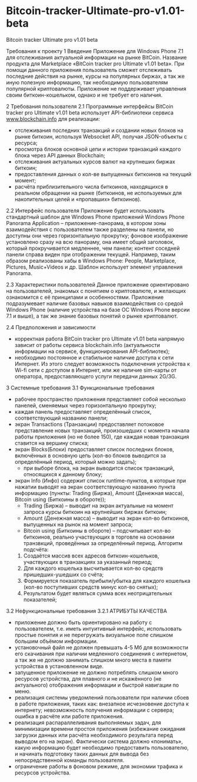 # Bitcoin-tracker-Ultimate-pro-v1.01-beta
Bitcoin tracker Ultimate pro v1.01 beta 

Требования к проекту
1 Введение
Приложение для Windows Phone 7.1 для отслеживания актуальной информации на рынке BitCoin. 
Название продукта для Marketplace «BitCoin tracker pro Ultimate v1.01 beta». 
При помощи данного приложения пользователь сможет отслеживать последние действия на рынке, 
курсы на популярных биржах, а так же иную полезную информацию, так необходимую пользователям 
популярной криптовалюты. Приложение не поддерживает управления своим биткоин-кошельком, однако
и не требует его наличия. 

2 Требования пользователя
2.1 Программные интерфейсы
BitCoin tracker pro Ultimate v1.01 beta использует API-библиотеки сервиса www.blockchain.info 
для реализации: 
- отслеживания последних транзакций и создании новых блоков на рынке биткоин, используя Websocket API, 
получая JSON-объекты с ресурса; 
- просмотра блоков основной цепи и истории транзакций каждого блока через API данных Blockchain;
- отслеживания актуальных курсов валют на крупнеших биржах биткоин;
- предоставления данных о кол-ве выпущенных биткоинов на текущий момент;
- расчёта  приблизительного числа биткоинов, находящихся в реальном обращении на рынке (биткоинов, 
не используемых для накопительных целей и «пропавших» биткоинов). 

2.2 Интерфейс пользователя
Приложение будет использовать стандартный шаблон для Windows Phone приложений Windows Phone Panorama 
Application – приложение-панорама, в котором зоны взаимодействия с пользователем также разделены на панели, 
но доступны они через горизонтальную прокрутку; фоновое изображение установлено сразу на всю панораму, 
она имеет общий заголовок, который прокручивается медленнее, чем панели; контент соседней панели справа 
виден при отображении текущей. Например, таким образом  реализованы хабы в Windows Phone: People, 
Marketplace, Pictures, Music+Videos и др. Шаблон использует элемент управления Panorama.  

2.3 Характеристики пользователей
Данное приложение ориентировано на пользователей, знакомых с понятием о криптовалюте, 
и желающих ознакомится с её принципами и особенностями. Приложение подразумевает наличие 
базовых навыков взаимодействия со средой Windows Phone (наличие устройства на базе ОС Windows 
Phone версии 7.1 и выше),  а так же знание базовых понятий о рынке криптовалют.

2.4 Предположения и зависимости
- корректная работа BitCoin tracker pro Ultimate v1.01 beta напрямую зависит от работы 
сервиса blockchain.info (актуальности информации на сервисе, функционирования API-библиотек);
- необходимо постоянное и стабильное наличие доступа к сети Интернет. Из этого следует возможность 
подключения устройства к Wi-fi сети с доступом в Интернет, или же наличие sim-карты от оператора, 
предоставляющего услуги передачи данных 2G/3G. 

3 Системные требования
3.1 Функциональные требования
- рабочее пространство приложения представляет собой несколько  панелей, сменяемых через горизонтальную 
прокрутку;
- каждая панель предоставляет определённый список, соответствующий названию панели;
- экран Transactions (Транзакции) предоставляет потоковое представление новых транзакций, произошедших 
с момента начала работы приложения (но не более 150), где каждая новая транзакция ставится на вершину списка;
- экран Blocks(Блоки) предоставляет список последних блоков, включённых в основную цепь (кол-во блоков 
выводится за определённый период, который можно задать);
	+ при выборе блока, на экран выводится список транзакций, относящихся к данному блоку;
- экран Info (Инфо) содержит список runtime-пунктов, в которые  при нажатии выводят на экран 
соответствующую названию пункта информацию (пункты: Trading (Биржа), Amount (Денежная масса), 
Bitcoin using (Биткоины в обороте));
	+ Trading (Биржа) – выводит на экран актуальные на момент запроса курсы биткоин на крупнейших 
	биржах биткоин;
	+ Amount (Денежная масса) – выводит на экран кол-во биткоинов, выпущенных на рынок на момент 
	запроса;
	+ Bitcoin using (Биткоины в обороте) – подсчитывает кол-во биткоинов, реально участвующих в 
	торговле на основании транзвкций, проведённых за определённый период. Алгоритм подсчёта: 
    1.	Создаётся массив всех адресов биткоин-кошельков, участвующих в транзакциях за указанный период; 
    2.	Для каждого кошелька высчитывается кол-во средств пришедших-ушедших со счёта;
    3.	Формируется показатель прибыли/убытка для каждого кошелька (кол-во поступивших средств минус кол-во снятых);
    4.	Результатом будет являться сумма всех неотрицательных показателей;
    
3.2 Нефункциональные требования
3.2.1 АТРИБУТЫ КАЧЕСТВА
- приложение должно быть ориентировано на работу с пользователем, т.е. иметь интуитивный интерфейс, 
использовать простые понятия и не перегружать визуальное поле слишком большим объёмом информации.
- установочный файл не должен превышать 4-5 Мб для возможности его скачивания при наличии медленного 
соединения с интернетом, а так же не должно занимать слишком много места в памяти устройства в 
установленном виде.
- запущенное приложение не должно потреблять слишком много ресурсов устройства, для плавного и 
не искажённого (не актуального) отображения информации и быстрой навигации по меню.
- реализация системы уведомлений пользователи при наличии сбоев в работе приложения, таких как: 
внезапное исчезновение доступа к интернету; невозможность получения информации с сервера; ошибка в 
расчёте или работе приложения.
- реализация распараллеливания выполняемых задач, для минимизации времени простоя приложения (избежание 
ожидания загрузки данных или расчёта необходимого результата перед выводом его на экран). Фактически 
система должно «понимать», какую информацию будет необходимо предоставить пользователю, и начинать 
подготовку таких данных для вывода без непосредственной команды пользователя.
- ограничение работы в фоновом режиме, для экономии трафика и ресурсов устройства. 


